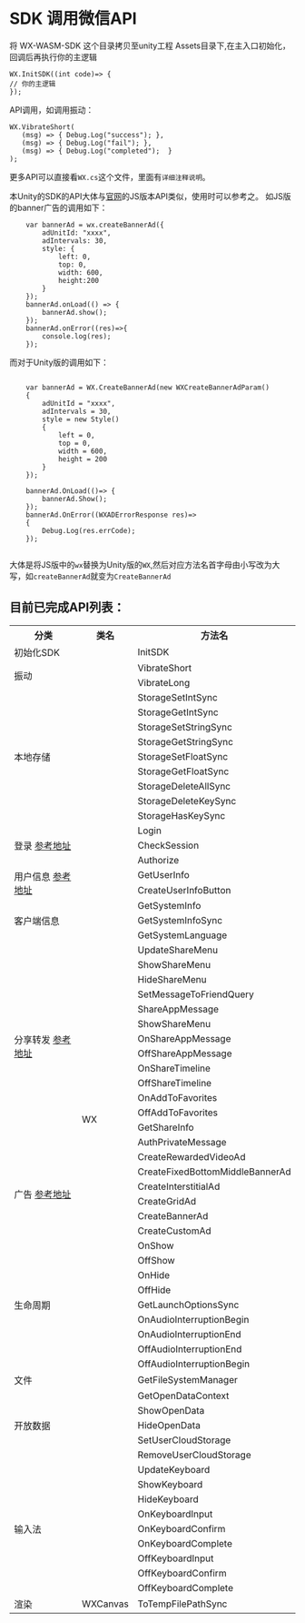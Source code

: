 # SDK 调用微信API
   将 WX-WASM-SDK 这个目录拷贝至unity工程 Assets目录下,在主入口初始化，回调后再执行你的主逻辑
```
WX.InitSDK((int code)=> {
// 你的主逻辑
}); 
```   
API调用，如调用振动：
```
WX.VibrateShort(
   (msg) => { Debug.Log("success"); },
   (msg) => { Debug.Log("fail"); },
   (msg) => { Debug.Log("completed");  }
); 
```
更多API可以直接看`WX.cs`这个文件，里面有`详细注释说明`。

本Unity的SDK的API大体与[官网](https://developers.weixin.qq.com/minigame/dev/guide/)的JS版本API类似，使用时可以参考之。
如JS版的banner广告的调用如下：
```
    var bannerAd = wx.createBannerAd({
        adUnitId: "xxxx",
        adIntervals: 30,
        style: {
            left: 0,
            top: 0,
            width: 600,
            height:200
        }
    });
    bannerAd.onLoad(() => {
        bannerAd.show();
    });
    bannerAd.onError((res)=>{
        console.log(res);
    });
```
而对于Unity版的调用如下：
```

    var bannerAd = WX.CreateBannerAd(new WXCreateBannerAdParam()
    {
        adUnitId = "xxxx",
        adIntervals = 30,
        style = new Style()
        {
            left = 0,
            top = 0,
            width = 600,
            height = 200
        }
    });
    
    bannerAd.OnLoad(()=> {
        bannerAd.Show();
    });
    bannerAd.OnError((WXADErrorResponse res)=>
    {
        Debug.Log(res.errCode);
    });
        
```
大体是将JS版中的`wx`替换为Unity版的`WX`,然后对应方法名首字母由小写改为大写，如`createBannerAd`就变为`CreateBannerAd`

## 目前已完成API列表：
<table>
    <tr>
        <th>分类</th>
        <th>类名</th>
        <th>方法名</th>
    </tr>
    <tr>
        <td>初始化SDK</td>
        <td rowspan="64">WX</td>
        <td>InitSDK</td>
    </tr>
    <tr>
        <td rowspan="2">振动</td>
        <td>VibrateShort</td>
    </tr>
    <tr>
        <td>VibrateLong</td>
    </tr>
    <tr>
        <td rowspan="9">本地存储</td>
        <td>StorageSetIntSync</td>
    </tr>
    <tr>
        <td>StorageGetIntSync</td>
    </tr>
    <tr>
        <td>StorageSetStringSync</td>
    </tr>
    <tr>
        <td>StorageGetStringSync</td>
    </tr>
    <tr>
        <td>StorageSetFloatSync</td>
    </tr>
    <tr>
        <td>StorageGetFloatSync</td>
    </tr>
    <tr>
        <td>StorageDeleteAllSync</td>
    </tr>
    <tr>
        <td>StorageDeleteKeySync</td>
    </tr>
    <tr>
        <td>StorageHasKeySync</td>
    </tr>
    <tr>
        <td rowspan="3">登录 <a href="https://developers.weixin.qq.com/minigame/dev/guide/open-ability/login.html">参考地址</a></td>
        <td>Login </td>
    </tr>
    <tr>
        <td>CheckSession</td>
    </tr>
    <tr>
        <td>Authorize</td>
    </tr>
    <tr>
        <td rowspan="2">用户信息 <a href="https://developers.weixin.qq.com/minigame/dev/guide/open-ability/user-info.html">参考地址</a></td>
        <td>GetUserInfo</td>
    </tr>
    <tr>
        <td>CreateUserInfoButton</td>
    </tr>
    <tr>
        <td rowspan="3">客户端信息</td>
        <td>GetSystemInfo</td>
    </tr>
    <tr>
        <td>GetSystemInfoSync</td>
    </tr>
    <tr>
        <td>GetSystemLanguage</td>
    </tr>
    <tr>
        <td rowspan="14">分享转发 <a href="https://developers.weixin.qq.com/minigame/dev/guide/open-ability/share/share.html">参考地址</a></td>
        <td>UpdateShareMenu</td>
    </tr>
    <tr>
        <td>ShowShareMenu</td>
    </tr>
    <tr>
        <td>HideShareMenu</td>
    </tr>
    <tr>
        <td>SetMessageToFriendQuery</td>
    </tr>
    <tr>
        <td>ShareAppMessage</td>
    </tr>
    <tr>
        <td>ShowShareMenu</td>
    </tr>
    <tr>
        <td>OnShareAppMessage</td>
    </tr>
    <tr>
        <td>OffShareAppMessage</td>
    </tr>
    <tr>
        <td>OnShareTimeline</td>
    </tr>
    <tr>
        <td>OffShareTimeline</td>
    </tr>
    <tr>
        <td>OnAddToFavorites</td>
    </tr>
    <tr>
        <td>OffAddToFavorites</td>
    </tr>
    <tr>
        <td>GetShareInfo</td>
    </tr>
    <tr>
        <td>AuthPrivateMessage</td>
    </tr>
    <tr>
        <td rowspan="6">广告 <a href="https://developers.weixin.qq.com/minigame/dev/guide/open-ability/ad/ad.html">参考地址</a></td>
        <td>CreateRewardedVideoAd</td>
    </tr>
    <tr>
        <td>CreateFixedBottomMiddleBannerAd</td>
    </tr>
    <tr>
        <td>CreateInterstitialAd</td>
    </tr>
    <tr>
        <td>CreateGridAd</td>
    </tr>
    <tr>
        <td>CreateBannerAd</td>
    </tr>
    <tr>
        <td>CreateCustomAd</td>
    </tr>
    <tr>
    <td rowspan="9">生命周期</td>
        <td>OnShow</td>
    </tr>
    <tr>
        <td>OffShow</td>
    </tr>
    <tr>
        <td>OnHide</td>
    </tr>
    <tr>
        <td>OffHide</td>
    </tr>
    <tr>
        <td>GetLaunchOptionsSync</td>
    </tr>
    <tr>
        <td>OnAudioInterruptionBegin</td>
    </tr>
    <tr>
        <td>OnAudioInterruptionEnd</td>
    </tr>
    <tr>
        <td>OffAudioInterruptionEnd</td>
    </tr>
    <tr>
        <td>OffAudioInterruptionBegin</td>
    </tr>
    <tr>
        <td >文件</td>
        <td>GetFileSystemManager</td>
    </tr>
    <tr>
        <td rowspan="5">开放数据</td>
        <td>GetOpenDataContext</td>
    </tr>
    <tr>
        <td>ShowOpenData</td>
    </tr>
    <tr>
        <td>HideOpenData</td>
    </tr>
    <tr>
        <td>SetUserCloudStorage</td>
    </tr>
    <tr>
        <td>RemoveUserCloudStorage</td>
    </tr>
    <tr>
        <td rowspan="9">输入法</td>
        <td>UpdateKeyboard</td>
    </tr>
    <tr>
        <td>ShowKeyboard</td>
    </tr>
    <tr>
        <td>HideKeyboard</td>
    </tr>
    <tr>
        <td>OnKeyboardInput</td>
    </tr>
    <tr>
        <td>OnKeyboardConfirm</td>
    </tr>
    <tr>
        <td>OnKeyboardComplete</td>
    </tr>
    <tr>
        <td>OffKeyboardInput</td>
    </tr>
    <tr>
        <td>OffKeyboardConfirm</td>
    </tr>
    <tr>
        <td>OffKeyboardComplete</td>
    </tr>
    <tr>
        <td>渲染</td>
        <td>WXCanvas</td>
        <td>ToTempFilePathSync</td>
    </tr>
</table>